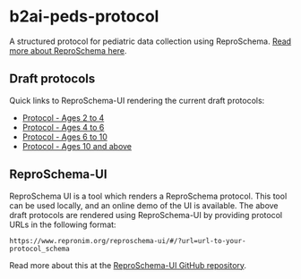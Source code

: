 # b2ai-peds-protocol

A structured protocol for pediatric data collection using ReproSchema. [Read more about ReproSchema here](https://www.repronim.org/reproschema/).

## Draft protocols

Quick links to ReproSchema-UI rendering the current draft protocols:

* [Protocol - Ages 2 to 4](https://www.repronim.org/reproschema-ui/#/activities/0?url=https://raw.githubusercontent.com/kind-lab/b2ai-peds-protocol/main/peds-protocol-2-to-4/peds-protocol/peds-protocol_2_to_4.json)
* [Protocol - Ages 4 to 6](https://www.repronim.org/reproschema-ui/#/activities/0?url=https://raw.githubusercontent.com/kind-lab/b2ai-peds-protocol/main/peds-protocol-4-to-6/peds-protocol/peds-protocol_4_to_6.json)
* [Protocol - Ages 6 to 10](https://www.repronim.org/reproschema-ui/#/activities/0?url=https://raw.githubusercontent.com/kind-lab/b2ai-peds-protocol/main/peds-protocol-6-to-10/peds-protocol/peds-protocol_6_to_10.json)
* [Protocol - Ages 10 and above](https://www.repronim.org/reproschema-ui/#/activities/0?url=https://raw.githubusercontent.com/kind-lab/b2ai-peds-protocol/main/peds-protocol-10%2B/peds-protocol/peds-protocol_10_plus.json)


## ReproSchema-UI

ReproSchema UI is a tool which renders a ReproSchema protocol. This tool can be used locally, and an online demo of the UI is available. The above draft protocols are rendered using ReproSchema-UI by providing protocol URLs in the following format:

`https://www.repronim.org/reproschema-ui/#/?url=url-to-your-protocol_schema`

Read more about this at the [ReproSchema-UI GitHub repository](https://github.com/ReproNim/reproschema-ui).
